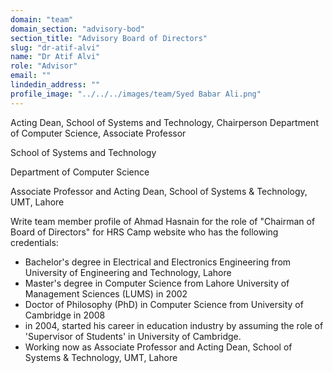```yaml
---
domain: "team"
domain_section: "advisory-bod"
section_title: "Advisory Board of Directors"
slug: "dr-atif-alvi"
name: "Dr Atif Alvi"
role: "Advisor"
email: ""
lindedin_address: ""
profile_image: "../../../images/team/Syed Babar Ali.png"
---
```


Acting Dean, School of Systems and Technology, Chairperson Department of Computer Science, Associate Professor

School of Systems and Technology

Department of Computer Science

Associate Professor and Acting Dean, School of Systems & Technology, UMT, Lahore

Write team member profile of Ahmad Hasnain for the role of "Chairman of Board of Directors" for HRS Camp website who has the following credentials:
- Bachelor's degree in Electrical and Electronics Engineering from University of Engineering and Technology, Lahore
- Master's degree in Computer Science from Lahore University of Management Sciences (LUMS) in 2002
- Doctor of Philosophy (PhD) in Computer Science from University of Cambridge in 2008
- in 2004, started his career in education industry by assuming the role of 'Supervisor of Students' in University of Cambridge.
- Working now as Associate Professor and Acting Dean, School of Systems & Technology, UMT, Lahore  

